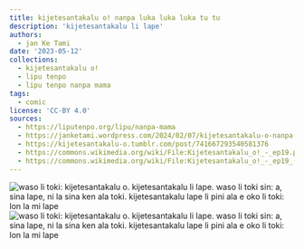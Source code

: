 ```yaml
---
title: kijetesantakalu o! nanpa luka luka luka tu tu
description: 'kijetesantakalu li lape'
authors:
  - jan Ke Tami
date: '2023-05-12'
collections:
  - kijetesantakalu o!
  - lipu tenpo
  - lipu tenpo nanpa mama
tags:
  - comic
license: 'CC-BY 4.0'
sources:
  - https://liputenpo.org/lipu/nanpa-mama
  - https://janketami.wordpress.com/2024/02/07/kijetesantakalu-o-nanpa-luka-luka-luka-tu-tu/
  - https://kijetesantakalu-o.tumblr.com/post/741667293540581376
  - https://commons.wikimedia.org/wiki/File:Kijetesantakalu_o!_-_ep19.png
  - https://commons.wikimedia.org/wiki/File:Kijetesantakalu_o!_-_ep19_(sitelen_pona).png
---
```


![waso li toki: kijetesantakalu o. kijetesantakalu li lape. waso li toki sin: a, sina lape, ni la sina ken ala toki. kijetesantakalu lape li pini ala e oko li toki: lon la mi lape](https://upload.wikimedia.org/wikipedia/commons/2/22/Kijetesantakalu_o%21_-_ep19.png)
![waso li toki: kijetesantakalu o. kijetesantakalu li lape. waso li toki sin: a, sina lape, ni la sina ken ala toki. kijetesantakalu lape li pini ala e oko li toki: lon la mi lape](https://upload.wikimedia.org/wikipedia/commons/5/57/Kijetesantakalu_o%21_-_ep19_%28sitelen_pona%29.png)
